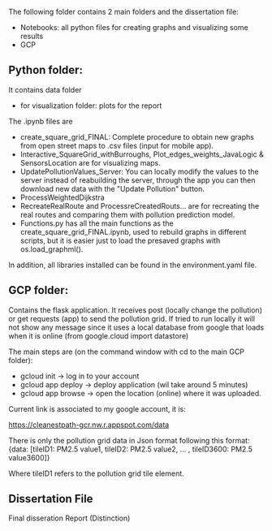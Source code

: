 The following folder contains 2 main folders and the dissertation file:
+ Notebooks: all python files for creating graphs and visualizing some results
+ GCP

## Python folder:
It contains data folder
+ for visualization folder: plots for the report

The .ipynb files are
+ create_square_grid_FINAL: Complete procedure to obtain new graphs from open street maps to .csv files (input for mobile app).
+ Interactive_SquareGrid_withBurroughs, Plot_edges_weights_JavaLogic & SensorsLocation are for visualizing maps.
+ UpdatePollutionValues_Server: You can locally modify the values to the server instead of reabuilding the server, through the app you can then download new data with the "Update Pollution" button.
+ ProcessWeightedDijkstra
+ RecreateRealRoute and ProcessreCreatedRouts... are for recreating the real routes and comparing them with pollution prediction model.
+ Functions.py has all the main functions as the create_square_grid_FINAL.ipynb, used to rebuild graphs in different scripts, but it is easier just to load the presaved graphs with os.load_graphml().

In addition, all libraries installed can be found in the environment.yaml file.

## GCP folder:

Contains the flask application. It receives post (locally change the pollution) or get requests (app) to send the pollution grid. If tried to run locally it will not show any message since it uses a local database from google that loads when it is online (from google.cloud import datastore)

The main steps are (on the command window with cd to the main GCP folder):

+ gcloud init -> log in to your account
+ gcloud app deploy -> deploy application (wil take around 5 minutes)
+ gcloud app browse -> open the location (online) where it was uploaded.

Current link is associated to my google account, it is:

https://cleanestpath-gcr.nw.r.appspot.com/data

There is only the pollution grid data in Json format following this format:
{data:
[tileID1: PM2.5 value1, tileID2: PM2.5 value2, ... , tileID3600: PM2.5 value3600]}

Where tileID1 refers to the pollution grid tile element.

## Dissertation File
Final disseration Report (Distinction)
